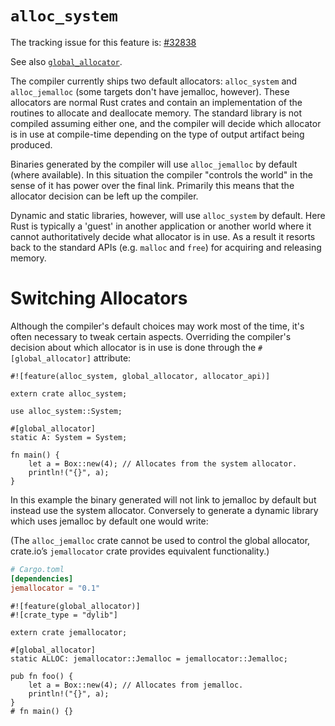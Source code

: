 # `alloc_system`

The tracking issue for this feature is: [#32838]

[#32838]: https://github.com/rust-lang/rust/issues/32838

See also [`global_allocator`](language-features/global-allocator.html).

The compiler currently ships two default allocators: `alloc_system` and
`alloc_jemalloc` (some targets don't have jemalloc, however). These allocators
are normal Rust crates and contain an implementation of the routines to
allocate and deallocate memory. The standard library is not compiled assuming
either one, and the compiler will decide which allocator is in use at
compile-time depending on the type of output artifact being produced.

Binaries generated by the compiler will use `alloc_jemalloc` by default (where
available). In this situation the compiler "controls the world" in the sense of
it has power over the final link. Primarily this means that the allocator
decision can be left up the compiler.

Dynamic and static libraries, however, will use `alloc_system` by default. Here
Rust is typically a 'guest' in another application or another world where it
cannot authoritatively decide what allocator is in use. As a result it resorts
back to the standard APIs (e.g. `malloc` and `free`) for acquiring and releasing
memory.

# Switching Allocators

Although the compiler's default choices may work most of the time, it's often
necessary to tweak certain aspects. Overriding the compiler's decision about
which allocator is in use is done through the `#[global_allocator]` attribute:

```rust,no_run
#![feature(alloc_system, global_allocator, allocator_api)]

extern crate alloc_system;

use alloc_system::System;

#[global_allocator]
static A: System = System;

fn main() {
    let a = Box::new(4); // Allocates from the system allocator.
    println!("{}", a);
}
```

In this example the binary generated will not link to jemalloc by default but
instead use the system allocator. Conversely to generate a dynamic library which
uses jemalloc by default one would write:

(The `alloc_jemalloc` crate cannot be used to control the global allocator,
crate.io’s `jemallocator` crate provides equivalent functionality.)

```toml
# Cargo.toml
[dependencies]
jemallocator = "0.1"
```
```rust,ignore
#![feature(global_allocator)]
#![crate_type = "dylib"]

extern crate jemallocator;

#[global_allocator]
static ALLOC: jemallocator::Jemalloc = jemallocator::Jemalloc;

pub fn foo() {
    let a = Box::new(4); // Allocates from jemalloc.
    println!("{}", a);
}
# fn main() {}
```
